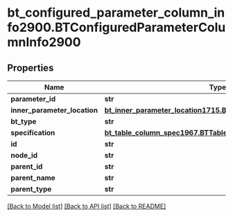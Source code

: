 # bt_configured_parameter_column_info2900.BTConfiguredParameterColumnInfo2900

## Properties
Name | Type | Description | Notes
------------ | ------------- | ------------- | -------------
**parameter_id** | **str** |  | [optional] 
**inner_parameter_location** | [**bt_inner_parameter_location1715.BTInnerParameterLocation1715**](BTInnerParameterLocation1715.md) |  | [optional] 
**bt_type** | **str** |  | [optional] 
**specification** | [**bt_table_column_spec1967.BTTableColumnSpec1967**](BTTableColumnSpec1967.md) |  | [optional] 
**id** | **str** |  | [optional] 
**node_id** | **str** |  | [optional] 
**parent_id** | **str** |  | [optional] 
**parent_name** | **str** |  | [optional] 
**parent_type** | **str** |  | [optional] 

[[Back to Model list]](../README.md#documentation-for-models) [[Back to API list]](../README.md#documentation-for-api-endpoints) [[Back to README]](../README.md)


